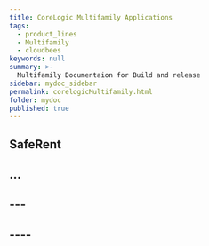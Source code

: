 ```yaml
---
title: CoreLogic Multifamily Applications
tags:
  - product_lines 
  - Multifamily
  - cloudbees
keywords: null
summary: >-
  Multifamily Documentaion for Build and release
sidebar: mydoc_sidebar
permalink: corelogicMultifamily.html
folder: mydoc
published: true
---
```


## SafeRent

## ...

## ---

## ----
